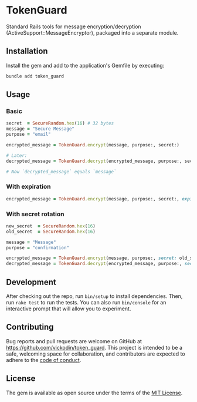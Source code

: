 # TokenGuard

Standard Rails tools for message encryption/decryption (ActiveSupport::MessageEncryptor), packaged into a separate module.

## Installation

Install the gem and add to the application's Gemfile by executing:

```bash
bundle add token_guard
```

## Usage

### Basic

```ruby
secret  = SecureRandom.hex(16) # 32 bytes
message = "Secure Message"
purpose = "email"

encrypted_message = TokenGuard.encrypt(message, purpose:, secret:)

# Later:
decrypted_message = TokenGuard.decrypt(encrypted_message, purpose:, secret:)

# Now `decrypted_message` equals `message`
```

### With expiration

```ruby
encrypted_message = TokenGuard.encrypt(message, purpose:, secret:, expires_in: 4.hours)
```

### With secret rotation

```ruby
new_secret  = SecureRandom.hex(16)
old_secret  = SecureRandom.hex(16)

message = "Message"
purpose = "confirmation"

encrypted_message = TokenGuard.encrypt(message, purpose:, secret: old_secret)
decrypted_message = TokenGuard.decrypt(encrypted_message, purpose:, secret: new_secret, old_secret:)
```

## Development

After checking out the repo, run `bin/setup` to install dependencies. Then, run `rake test` to run the tests. You can also run `bin/console` for an interactive prompt that will allow you to experiment.

## Contributing

Bug reports and pull requests are welcome on GitHub at https://github.com/vickodin/token_guard. This project is intended to be a safe, welcoming space for collaboration, and contributors are expected to adhere to the [code of conduct](https://github.com/vickodin/token_guard/blob/master/CODE_OF_CONDUCT.md).

## License

The gem is available as open source under the terms of the [MIT License](https://opensource.org/licenses/MIT).
